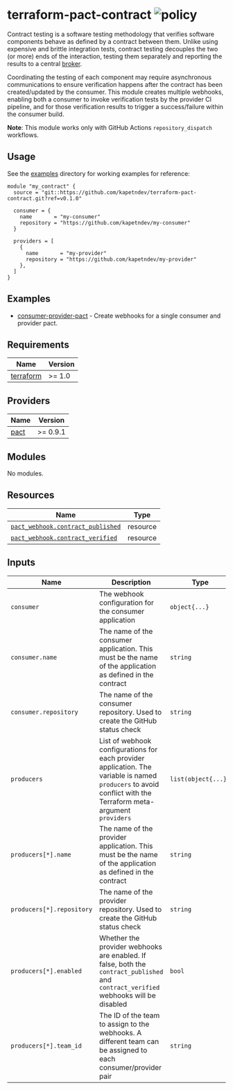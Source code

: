 # terraform-pact-contract ![policy](https://github.com/kapetndev/terraform-pact-contract/workflows/policy/badge.svg)

Contract testing is a software testing methodology that verifies software
components behave as defined by a contract between them. Unlike using expensive
and brittle integration tests, contract testing decouples the two (or more) ends
of the interaction, testing them separately and reporting the results to
a central [broker](https://pactflow.io/).

Coordinating the testing of each component may require asynchronous
communications to ensure verification happens after the contract has been
created/updated by the consumer. This module creates multiple webhooks, enabling
both a consumer to invoke verification tests by the provider CI pipeline, and
for those verification results to trigger a success/failure within the consumer
build.

**Note**: This module works only with GitHub Actions `repository_dispatch`
workflows.

## Usage

See the [examples](examples) directory for working examples for reference:

```hcl
module "my_contract" {
  source = "git::https://github.com/kapetndev/terraform-pact-contract.git?ref=v0.1.0"

  consumer = {
    name       = "my-consumer"
    repository = "https://github.com/kapetndev/my-consumer"
  }

  providers = [
    {
      name       = "my-provider"
      repository = "https://github.com/kapetndev/my-provider"
    },
  ]
}
```

## Examples

- [consumer-provider-pact](examples/consumer-provider-pact) - Create webhooks
  for a single consumer and provider pact.

## Requirements

| Name | Version |
|------|---------|
| [terraform](https://www.terraform.io/) | >= 1.0 |

## Providers

| Name | Version |
|------|---------|
| [pact](https://registry.terraform.io/providers/pactflow/pact/latest) | >= 0.9.1 |

## Modules

No modules.

## Resources

| Name | Type |
|------|------|
| [`pact_webhook.contract_published`](https://registry.terraform.io/providers/pactflow/pact/latest/docs/resources/webhook) | resource |
| [`pact_webhook.contract_verified`](https://registry.terraform.io/providers/pactflow/pact/latest/docs/resources/webhook) | resource |

## Inputs

| Name | Description | Type | Default | Required |
|------|-------------|------|---------|:--------:|
| `consumer` | The webhook configuration for the consumer application | `object{...}` | | yes |
| `consumer.name` | The name of the consumer application. This must be the name of the application as defined in the contract | `string` | | yes |
| `consumer.repository` | The name of the consumer repository. Used to create the GitHub status check | `string` | | yes |
| `producers` | List of webhook configurations for each provider application. The variable is named `producers` to avoid conflict with the Terraform meta-argument `providers` | `list(object{...})` | | yes |
| `producers[*].name` | The name of the provider application. This must be the name of the application as defined in the contract | `string` | | yes |
| `producers[*].repository` | The name of the provider repository. Used to create the GitHub status check | `string` | | yes |
| `producers[*].enabled` | Whether the provider webhooks are enabled. If false, both the `contract_published` and `contract_verified` webhooks will be disabled | `bool` | `true` | no |
| `producers[*].team_id` | The ID of the team to assign to the webhooks. A different team can be assigned to each consumer/provider pair | `string` | `null` | no |
